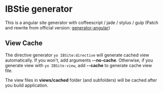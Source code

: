 # IBStie generator
This is a angular site generator with coffeescript / jade / stylus / gulp (Patch and rewrite from official version: [generator-angular](https://github.com/yeoman/generator-angular))

## View Cache

The directive generator ```yo IBSite:directive``` will generate cached view automatically. If you won't, add arguments __--no-cache__. Otherwise, if you generate view with ```yo IBSite:view```, add __--cache__ to generate cache view file.

The view files in __views/cached__ folder (and subfolders) will be cached after you build application.